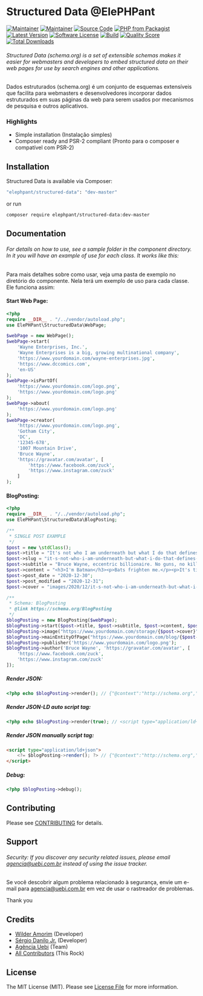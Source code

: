 # Structured Data @ElePHPant

[![Maintainer](http://img.shields.io/badge/maintainer-@wilderamorim-blue.svg?style=flat-square)](https://twitter.com/WilderAmorim)
[![Maintainer](http://img.shields.io/badge/maintainer-@sergiodanilojr-blue.svg?style=flat-square)](https://twitter.com/sergiodanilojr)
[![Source Code](http://img.shields.io/badge/source-wilderamorim/structured-data-blue.svg?style=flat-square)](https://github.com/wilderamorim/structured-data)
[![PHP from Packagist](https://img.shields.io/packagist/php-v/elephpant/structured-data.svg?style=flat-square)](https://packagist.org/packages/elephpant/structured-data)
[![Latest Version](https://img.shields.io/github/release/wilderamorim/structured-data.svg?style=flat-square)](https://github.com/wilderamorim/structured-data/releases)
[![Software License](https://img.shields.io/badge/license-MIT-brightgreen.svg?style=flat-square)](LICENSE)
[![Build](https://img.shields.io/scrutinizer/build/g/wilderamorim/structured-data.svg?style=flat-square)](https://scrutinizer-ci.com/g/wilderamorim/structured-data)
[![Quality Score](https://img.shields.io/scrutinizer/g/wilderamorim/structured-data.svg?style=flat-square)](https://scrutinizer-ci.com/g/wilderamorim/structured-data)
[![Total Downloads](https://img.shields.io/packagist/dt/elephpant/structured-data.svg?style=flat-square)](https://packagist.org/packages/elephpant/structured-data)

###### Structured Data (schema.org) is a set of extensible schemas makes it easier for webmasters and developers to embed  structured data on their web pages for use by search engines and other applications.

Dados estruturados (schema.org) é um conjunto de esquemas extensíveis que facilita para webmasters e desenvolvedores incorporar dados estruturados em suas páginas da web para serem usados por mecanismos de pesquisa e outros aplicativos.

### Highlights

- Simple installation (Instalação simples)
- Composer ready and PSR-2 compliant (Pronto para o composer e compatível com PSR-2)

## Installation

Structured Data is available via Composer:

```bash
"elephpant/structured-data": "dev-master"
```

or run

```bash
composer require elephpant/structured-data:dev-master
```

## Documentation

###### For details on how to use, see a sample folder in the component directory. In it you will have an example of use for each class. It works like this:

Para mais detalhes sobre como usar, veja uma pasta de exemplo no diretório do componente. Nela terá um exemplo de uso para cada classe. Ele funciona assim:

#### Start Web Page:

```php
<?php
require __DIR__ . "/../vendor/autoload.php";
use ElePHPant\StructuredData\WebPage;

$webPage = new WebPage();
$webPage->start(
    'Wayne Enterprises, Inc.',
    'Wayne Enterprises is a big, growing multinational company',
    'https://www.yourdomain.com/wayne-enterprises.jpg',
    'https://www.dccomics.com',
    'en-US'
);
$webPage->isPartOf(
    'https://www.yourdomain.com/logo.png',
    'https://www.yourdomain.com/logo.png'
);
$webPage->about(
    'https://www.yourdomain.com/logo.png'
);
$webPage->creator(
    'https://www.yourdomain.com/logo.png',
    'Gotham City',
    'DC',
    '12345-678',
    '1007 Mountain Drive',
    'Bruce Wayne',
    'https://gravatar.com/avatar', [
        'https://www.facebook.com/zuck',
        'https://www.instagram.com/zuck'
    ]
);
```

#### BlogPosting:

```php
<?php
require __DIR__ . "/../vendor/autoload.php";
use ElePHPant\StructuredData\BlogPosting;

/**
 * SINGLE POST EXAMPLE
 */
$post = new \stdClass();
$post->title = "It's not who I am underneath but what I do that defines me.";
$post->slug = "it-s-not-who-i-am-underneath-but-what-i-do-that-defines-me";
$post->subtitle = "Bruce Wayne, eccentric billionaire. No guns, no killing. Swear to me! I'm Batman";
$post->content = "<h3>I'm Batman</h3><p>Bats frighten me.</p><p>It's time my enemies shared my dread.</p>";
$post->post_date = "2020-12-30";
$post->post_modified = "2020-12-31";
$post->cover = "images/2020/12/it-s-not-who-i-am-underneath-but-what-i-do-that-defines-me.jpg";

/**
 * Schema: BlogPosting
 * @link https://schema.org/BlogPosting
 */
$blogPosting = new BlogPosting($webPage);
$blogPosting->start($post->title, $post->subtitle, $post->content, $post->post_date, $post->post_modified);
$blogPosting->image("https://www.yourdomain.com/storage/{$post->cover}");
$blogPosting->mainEntityOfPage("https://www.yourdomain.com/blog/{$post->slug}");
$blogPosting->publisher('https://www.yourdomain.com/logo.png');
$blogPosting->author('Bruce Wayne', 'https://gravatar.com/avatar', [
    'https://www.facebook.com/zuck',
    'https://www.instagram.com/zuck'
]);
```

##### Render JSON:

```php
<?php echo $blogPosting->render(); // {"@context":"http://schema.org","@type": ...
```

##### Render JSON-LD auto script tag:

```php
<?php echo $blogPosting->render(true); // <script type="application/ld+json">{"@context":"http://schema.org","@type": ... </script>
```

##### Render JSON manually script tag:

```html
<script type="application/ld+json">
    <?= $blogPosting->render(); ?> // {"@context":"http://schema.org","@type": ...
</script>
```

##### Debug:

```php
<?php $blogPosting->debug();
```

## Contributing

Please see [CONTRIBUTING](https://github.com/wilderamorim/structured-data/blob/master/CONTRIBUTING.md) for details.

## Support

###### Security: If you discover any security related issues, please email agencia@uebi.com.br instead of using the issue tracker.

Se você descobrir algum problema relacionado à segurança, envie um e-mail para agencia@uebi.com.br em vez de usar o rastreador de problemas.

Thank you

## Credits

- [Wilder Amorim](https://github.com/wilderamorim) (Developer)
- [Sérgio Danilo Jr.](https://github.com/sergiodanilojr) (Developer)
- [Agência Uebi](https://www.uebi.com.br) (Team)
- [All Contributors](https://github.com/wilderamorim/structured-data/contributors) (This Rock)

## License

The MIT License (MIT). Please see [License File](https://github.com/wilderamorim/structured-data/blob/master/LICENSE) for more information.